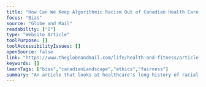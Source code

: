 ```yaml
---
title: "How Can We Keep Algorithmic Racism Out of Canadian Health Care’s AI Toolkit?"
focus: "Bias"
source: "Globe and Mail"
readability: ["I"]
type: "Website Article"
toolPurpose: []
toolAccessibilityIssues: []
openSource: false
link: "https://www.theglobeandmail.com/life/health-and-fitness/article-how-can-we-keep-algorithmic-racism-out-of-canadian-health-cares-ai/"
keywords: []
learnTags: ["bias","canadianLandscape","ethics","fairness"]
summary: "An article that looks at healthcare's long history of racial biases and how they prevent AI algorithms from giving everyone the best treatment. "
---
```


